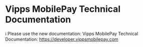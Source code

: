 <!-- START_METADATA
---
title: Vipps Technical Documentation
sidebar_position: 1
hide_table_of_contents: true
pagination_next: null
pagination_prev: null
---
END_METADATA -->

# Vipps MobilePay Technical Documentation

<!-- START_COMMENT -->

ℹ️ Please use the new documentation: Vipps MobilePay Technical Documentation: https://developer.vippsmobilepay.com

<!-- END_COMMENT -->

